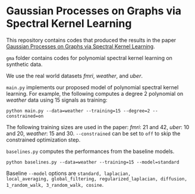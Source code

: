 # Gaussian Processes on Graphs via Spectral Kernel Learning

This repository contains codes that produced the results in the paper <a href="https://arxiv.org/abs/2006.07361">Gaussian Processes on Graphs via Spectral Kernel Learning</a>.

<code>gma</code> folder contains codes for polynomial spectral kernel learning on synthetic data.

We use the real world datasets *fmri*, *weather*, and *uber*.

<code>main.py</code> implements our proposed model of polynomial spectral kernel learning. For example, the following computes a degree 2 polynomial on *weather* data using 15 signals as training:

```
python main.py --data=weather --training=15 --degree=2 --constrained=on
```
The following training sizes are used in the paper: *fmri*: 21 and 42, *uber*: 10 and 20, *weather*: 15 and 30. <code>--constrained</code> can be set to <code>off</code> to skip the constrained optimization step.

<code>baselines.py</code> computes the performances from the baseline models.

```
python baselines.py --data=weather --training=15 --model=standard
```
Baseline <code>--model</code> options are <code>standard, laplacian, local_averaging, global_filtering, regularized_laplacian, diffusion, 1_random_walk, 3_random_walk, cosine</code>.
